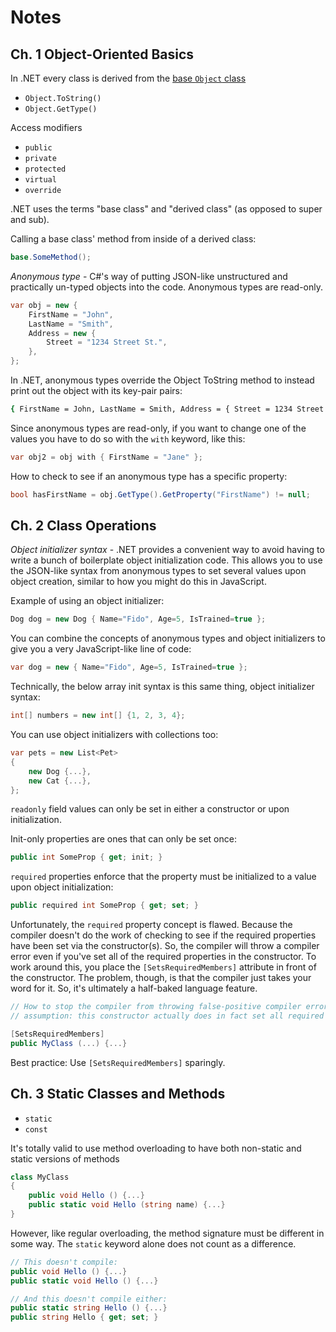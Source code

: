 # Notes

## Ch. 1 Object-Oriented Basics

In .NET every class is derived from the [base `Object` class](https://learn.microsoft.com/en-us/dotnet/api/system.object?view=net-8.0)

* `Object.ToString()`
* `Object.GetType()`

Access modifiers

* `public`
* `private`
* `protected`
* `virtual`
* `override`

.NET uses the terms "base class" and "derived class" (as opposed to super and sub).

Calling a base class' method from inside of a derived class:

```C#
base.SomeMethod();
```

_Anonymous type_ - C#'s way of putting JSON-like unstructured and practically un-typed objects into the code. Anonymous types are read-only.

```C#
var obj = new {
    FirstName = "John", 
    LastName = "Smith",
    Address = new {
        Street = "1234 Street St.",
    },
};
```

In .NET, anonymous types override the Object ToString method to instead print out the object with its key-pair pairs:

```bash
{ FirstName = John, LastName = Smith, Address = { Street = 1234 Street St. } }
```

Since anonymous types are read-only, if you want to change one of the values you have to do so with the `with` keyword, like this: 

```C#
var obj2 = obj with { FirstName = "Jane" };
```

How to check to see if an anonymous type has a specific property: 

```C#
bool hasFirstName = obj.GetType().GetProperty("FirstName") != null;
```

## Ch. 2 Class Operations

_Object initializer syntax_ - .NET provides a convenient way to avoid having to write a bunch of boilerplate object initialization code. This allows you to use the JSON-like syntax from anonymous types to set several values upon object creation, similar to how you might do this in JavaScript.

Example of using an object initializer: 

```C#
Dog dog = new Dog { Name="Fido", Age=5, IsTrained=true };
```

You can combine the concepts of anonymous types and object initializers to give you a very JavaScript-like line of code: 

```C#
var dog = new { Name="Fido", Age=5, IsTrained=true };
```

Technically, the below array init syntax is this same thing, object initializer syntax:

```C#
int[] numbers = new int[] {1, 2, 3, 4};
```

You can use object initializers with collections too: 

```C#
var pets = new List<Pet> 
{
    new Dog {...},
    new Cat {...},
};
```

`readonly` field values can only be set in either a constructor or upon initialization.

Init-only properties are ones that can only be set once:

```C#
public int SomeProp { get; init; }
```

`required` properties enforce that the property must be initialized to a value upon object initialization:

```C#
public required int SomeProp { get; set; }
```

Unfortunately, the `required` property concept is flawed. Because the compiler doesn't do the work of checking to see if the required properties have been set via the constructor(s). So, the compiler will throw a compiler error even if you've set all of the required properties in the constructor. To work around this, you place the `[SetsRequiredMembers]` attribute in front of the constructor. The problem, though, is that the compiler just takes your word for it. So, it's ultimately a half-baked language feature. 

```C#
// How to stop the compiler from throwing false-positive compiler errors wrt required properties
// assumption: this constructor actually does in fact set all required properties

[SetsRequiredMembers]
public MyClass (...) {...}
```

Best practice: Use `[SetsRequiredMembers]` sparingly.

## Ch. 3 Static Classes and Methods 

* `static`
* `const`

It's totally valid to use method overloading to have both non-static and static versions of methods 

```C#
class MyClass
{
    public void Hello () {...}
    public static void Hello (string name) {...}
}
```

However, like regular overloading, the method signature must be different in some way. The `static` keyword alone does not count as a difference. 

```C#
// This doesn't compile:
public void Hello () {...}
public static void Hello () {...}
```

```C#
// And this doesn't compile either:
public static string Hello () {...}
public string Hello { get; set; }
```
